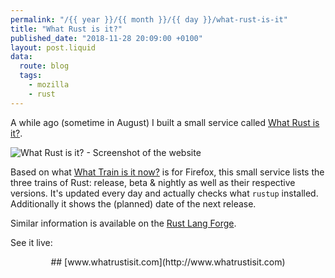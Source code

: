 ```yaml
---
permalink: "/{{ year }}/{{ month }}/{{ day }}/what-rust-is-it"
title: "What Rust is it?"
published_date: "2018-11-28 20:09:00 +0100"
layout: post.liquid
data:
  route: blog
  tags:
    - mozilla
    - rust
---
```


A while ago (sometime in August) I built a small service called [What Rust is it?](http://www.whatrustisit.com/).

![What Rust is it? - Screenshot of the website](https://tmp.fnordig.de/blog/2018-11-28-what-rust-is-it.png)

Based on what [What Train is it now?](http://whattrainisitnow.com/) is for Firefox, this small service lists the three trains of Rust: release, beta & nightly as well as their respective versions.
It's updated every day and actually checks what `rustup` installed.
Additionally it shows the (planned) date of the next release.

Similar information is available on the [Rust Lang Forge](https://forge.rust-lang.org/).

See it live:

<center>
## [www.whatrustisit.com](http://www.whatrustisit.com)
</center>
